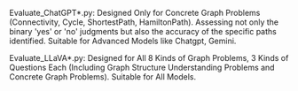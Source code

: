 Evaluate_ChatGPT*.py: 
Designed Only for Concrete Graph Problems (Connectivity, Cycle, ShortestPath, HamiltonPath). Assessing not only the binary 'yes' or 'no' judgments but also the accuracy of the specific paths identified.
Suitable for Advanced Models like Chatgpt, Gemini.

Evaluate_LLaVA*.py: 
Designed for All 8 Kinds of Graph Problems, 3 Kinds of Questions Each (Including Graph Structure Understanding Problems and Concrete Graph Problems).
Suitable for All Models.